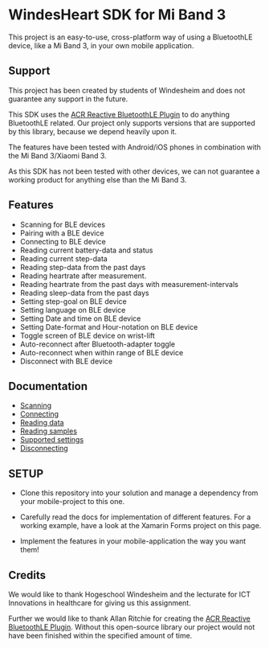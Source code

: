 # WindesHeart SDK for Mi Band 3

This project is an easy-to-use, cross-platform way of using a BluetoothLE device, like a Mi Band 3, in your own mobile application.  

## Support

This project has been created by students of Windesheim and does not guarantee any support in the future.  

This SDK uses the [ACR Reactive BluetoothLE Plugin](https://github.com/aritchie/bluetoothle) to do anything BluetoothLE related. Our project only supports versions that are supported by this library, because we depend heavily upon it.

The features have been tested with Android/iOS phones in combination with the Mi Band 3/Xiaomi Band 3.  

As this SDK has not been tested with other devices, we can not guarantee a working product for anything else than the Mi Band 3.

## Features

* Scanning for BLE devices
* Pairing with a BLE device
* Connecting to BLE device
* Reading current battery-data and status
* Reading current step-data
* Reading step-data from the past days
* Reading heartrate after measurement.
* Reading heartrate from the past days with measurement-intervals
* Reading sleep-data from the past days
* Setting step-goal on BLE device
* Setting language on BLE device
* Setting Date and time on BLE device
* Setting Date-format and Hour-notation on BLE device
* Toggle screen of BLE device on wrist-lift
* Auto-reconnect after Bluetooth-adapter toggle
* Auto-reconnect when within range of BLE device
* Disconnect with BLE device

## Documentation

* [Scanning](https://bitbucket.org/ictinnovaties-zorg/openwindesheart/src/master/README-Scanning.md)  
* [Connecting](https://bitbucket.org/ictinnovaties-zorg/openwindesheart/src/master/README-Connecting.md)  
* [Reading data](https://bitbucket.org/ictinnovaties-zorg/openwindesheart/src/master/README-Readingdata.md)
* [Reading samples](https://bitbucket.org/ictinnovaties-zorg/openwindesheart/src/master/README-Samples.md)
* [Supported settings](https://bitbucket.org/ictinnovaties-zorg/openwindesheart/src/master/README-Settings.md)
* [Disconnecting](https://bitbucket.org/ictinnovaties-zorg/openwindesheart/src/master/README-Disconnecting.md)

## SETUP  

* Clone this repository into your solution and manage a dependency from your mobile-project to this one.  

* Carefully read the docs for implementation of different features. For a working example, have a look at the Xamarin Forms project on this page.

* Implement the features in your mobile-application the way you want them!

## Credits

We would like to thank Hogeschool Windesheim and the lecturate for ICT Innovations in healthcare for giving us this assignment.  

Further we would like to thank Allan Ritchie for creating the [ACR Reactive BluetoothLE Plugin](https://github.com/aritchie/bluetoothle). Without this open-source library our project would not have been finished within the specified amount of time.

